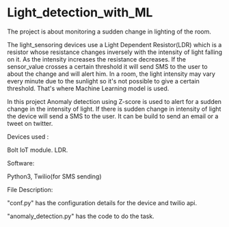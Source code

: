 # Light_detection_with_ML

The project is about monitoring a sudden change in lighting of the room. 

The light_sensoring devices use a Light Dependent Resistor(LDR) which is a resistor whose resistance changes inversely with the intensity of light falling on it. As the intensity increases the resistance decreases.
If the sensor_value crosses a certain threshold it will send SMS to the user to about the change and will alert him.
In a room, the light intensity may vary every minute due to the sunlight so it's not possible to give a certain threshold. That's where Machine Learning model is used. 

In this project Anomaly detection using Z-score is used to alert for a sudden change in the intensity of light.
If there is sudden change in intensity of light the device will send a SMS to the user. 
It can be build to send an email or a tweet on twitter.

Devices used :

Bolt IoT module.
LDR.

Software: 

Python3,
Twilio(for SMS sending)

File Description:

"conf.py" has the configuration details for the device and twilio api.

"anomaly_detection.py" has the code to do the task.
